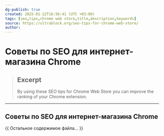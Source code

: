 ```yaml
---
dg-publish: true
created: 2025-01-22T16:56:41 (UTC +03:00)
tags: [seo,tips,chrome web store,title,description,keywords]
source: https://ultrablock.org/seo-tips-for-chrome-web-store/
author: 
---
```


# Советы по SEO для интернет-магазина Chrome

> ## Excerpt
> By using these SEO tips for Chrome Web Store you can improve the ranking of your Chrome extension.

---
## Советы по SEO для интернет-магазина Chrome

{{ Остальное содержимое файла... }} 